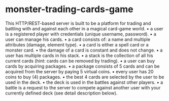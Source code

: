 # monster-trading-cards-game
This HTTP/REST-based server is built to be a platform for trading and battling with and against each other in a magical card-game world.
• a user is a registered player with credentials (unique username, password).
• a user can manage his cards.
• a card consists of: a name and multiple attributes (damage, element type).
• a card is either a spell card or a monster card.
• the damage of a card is constant and does not change.
• a user has multiple cards in his stack.
• a stack is the collection of all his current cards (hint: cards can be removed by trading).
• a user can buy cards by acquiring packages.
• a package consists of 5 cards and can be acquired from the server by paying 5 virtual coins.
• every user has 20 coins to buy (4) packages.
• the best 4 cards are selected by the user to be used in the deck.
• the deck is used in the battles against other players.
• a battle is a request to the server to compete against another user with your currently defined deck (see detail description below).

